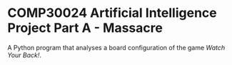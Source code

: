 # COMP30024 Artificial Intelligence Project Part A - Massacre
A Python program that analyses a board configuration of the game _Watch Your Back!_.
